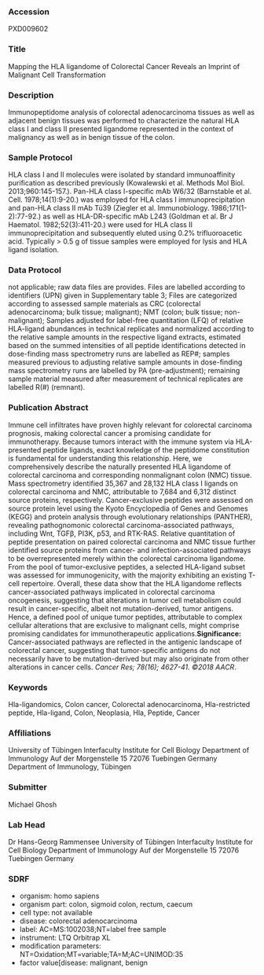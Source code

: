 ### Accession
PXD009602

### Title
Mapping the HLA ligandome of Colorectal Cancer Reveals an Imprint of Malignant Cell Transformation

### Description
Immunopeptidome analysis of colorectal adenocarcinoma tissues as well as adjacent benign tissues was performed to characterize the natural HLA class I and class II presented ligandome represented in the context of malignancy as well as in benign tissue of the colon.

### Sample Protocol
HLA class I and II molecules were isolated by standard immunoaffinity purification as described previously (Kowalewski et al. Methods Mol Biol. 2013;960:145-157.). Pan-HLA class I-specific mAb W6/32 (Barnstable et al. Cell. 1978;14(1):9-20.) was employed for HLA class I immunoprecipitation and pan-HLA class II mAb Tü39 (Ziegler et al. Immunobiology. 1986;171(1-2):77-92.) as well as HLA-DR-specific mAb L243 (Goldman et al. Br J Haematol. 1982;52(3):411-20.) were used for HLA class II immunoprecipitation and subsequently eluted using 0.2% trifluoroacetic acid. Typically > 0.5 g of tissue samples were employed for lysis and HLA ligand isolation.

### Data Protocol
not applicable; raw data files are provides. Files are labelled according to identifiers (UPN) given in Supplementary table 3; Files are categorized according to assessed sample materials as CRC (colorectal adenocarcinoma; bulk tissue; malignant); NMT (colon; bulk tissue; non-malignant); Samples adjusted for label-free quantitation (LFQ) of relative HLA-ligand abundances in technical replicates and normalized according to the relative sample amounts in the respective ligand extracts, estimated based on the summed intensities of all peptide identifications detected in dose-finding mass spectrometry runs are labelled as REP#; samples measured previous to adjusting relative sample amounts in dose-finding mass spectrometry runs are labelled by PA (pre-adjustment); remaining sample material measured after measurement of technical replicates are labelled R(#) (remnant).

### Publication Abstract
Immune cell infiltrates have proven highly relevant for colorectal carcinoma prognosis, making colorectal cancer a promising candidate for immunotherapy. Because tumors interact with the immune system via HLA-presented peptide ligands, exact knowledge of the peptidome constitution is fundamental for understanding this relationship. Here, we comprehensively describe the naturally presented HLA ligandome of colorectal carcinoma and corresponding nonmalignant colon (NMC) tissue. Mass spectrometry identified 35,367 and 28,132 HLA class I ligands on colorectal carcinoma and NMC, attributable to 7,684 and 6,312 distinct source proteins, respectively. Cancer-exclusive peptides were assessed on source protein level using the Kyoto Encyclopedia of Genes and Genomes (KEGG) and protein analysis through evolutionary relationships (PANTHER), revealing pathognomonic colorectal carcinoma-associated pathways, including Wnt, TGF&#x3b2;, PI3K, p53, and RTK-RAS. Relative quantitation of peptide presentation on paired colorectal carcinoma and NMC tissue further identified source proteins from cancer- and infection-associated pathways to be overrepresented merely within the colorectal carcinoma ligandome. From the pool of tumor-exclusive peptides, a selected HLA-ligand subset was assessed for immunogenicity, with the majority exhibiting an existing T-cell repertoire. Overall, these data show that the HLA ligandome reflects cancer-associated pathways implicated in colorectal carcinoma oncogenesis, suggesting that alterations in tumor cell metabolism could result in cancer-specific, albeit not mutation-derived, tumor antigens. Hence, a defined pool of unique tumor peptides, attributable to complex cellular alterations that are exclusive to malignant cells, might comprise promising candidates for immunotherapeutic applications.<b>Significance:</b> Cancer-associated pathways are reflected in the antigenic landscape of colorectal cancer, suggesting that tumor-specific antigens do not necessarily have to be mutation-derived but may also originate from other alterations in cancer cells. <i>Cancer Res; 78(16); 4627-41. &#xa9;2018 AACR</i>.

### Keywords
Hla-ligandomics, Colon cancer, Colorectal adenocarcinoma, Hla-restricted peptide, Hla-ligand, Colon, Neoplasia, Hla, Peptide, Cancer

### Affiliations
University of Tübingen Interfaculty Institute for Cell Biology Department of Immunology Auf der Morgenstelle 15 72076 Tuebingen Germany
Department of Immunology, Tübingen

### Submitter
Michael Ghosh

### Lab Head
Dr Hans-Georg Rammensee
University of Tübingen Interfaculty Institute for Cell Biology Department of Immunology Auf der Morgenstelle 15 72076 Tuebingen Germany


### SDRF
- organism: homo sapiens
- organism part: colon, sigmoid colon, rectum, caecum
- cell type: not available
- disease: colorectal adenocarcinoma
- label: AC=MS:1002038;NT=label free sample
- instrument: LTQ Orbitrap XL
- modification parameters: NT=Oxidation;MT=variable;TA=M;AC=UNIMOD:35
- factor value[disease: malignant, benign

